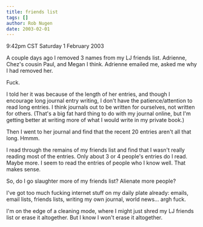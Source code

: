 ```yaml
---
title: friends list
tags: []
author: Rob Nugen
date: 2003-02-01
---
```


<p class=date>9:42pm CST Saturday 1 February 2003</p>

<p>A couple days ago I removed 3 names from my LJ friends list.
Adrienne, Chez's cousin Paul, and Megan I think.  Adrienne emailed me,
asked me why I had removed her.</p>

<p>Fuck.</p>

<p>I told her it was because of the length of her entries, and though
I encourage long journal entry writing, I don't have the
patience/attention to read long entries. I think journals out to be
written for ourselves, not written for others.  (That's a big fat hard
thing to do with my journal online, but I'm getting better at writing
more of what I would write in my private book.)</p>

<p>Then I went to her journal and find that the recent 20 entries
aren't all that long.  Hmmm.</p>

<p>I read through the remains of my friends list and find that I
wasn't really reading most of the entries.  Only about 3 or 4 people's
entries do I read.  Maybe more.  I seem to read the entries of people
who I know well.  That makes sense.</p>

<p>So, do I go slaughter more of my friends list?  Alienate more people?</p>

<p>I've got too much fucking internet stuff on my daily plate already:
emails, email lists, friends lists, writing my own journal, world
news... argh fuck.</p>

<p>I'm on the edge of a cleaning mode, where I might just shred my LJ
friends list or erase it altogether.  But I know I won't erase it
altogether.</p>
